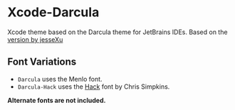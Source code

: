 # Xcode-Darcula
Xcode theme based on the Darcula theme for JetBrains IDEs. Based on the [version by jesseXu](https://github.com/jesseXu/xcode-theme-Darcula)

## Font Variations
- `Darcula` uses the Menlo font.
- `Darcula-Hack` uses the [Hack] font by Chris Simpkins.

**Alternate fonts are not included.**


[Hack]: https://github.com/chrissimpkins/Hack